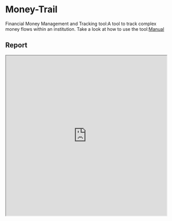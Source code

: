 # Money-Trail
Financial Money Management and Tracking tool:A tool to track complex money flows within an institution.
Take a look at how to use the tool:[Manual](https://github.com/hasagar97/Money-Trail/blob/master/Manual.pdf "How To Use manual")

## Report

<iframe src="https://github.com/hasagar97/Money-Trail/raw/master/MoneyTrail.pdf" width="100%" height="500px">
 </iframe>
<!-- <object data="https://github.com/hasagar97/Money-Trail/raw/master/MoneyTrail.pdf" type="application/pdf" width="700px" height="700px">
    <embed src="https://github.com/hasagar97/Money-Trail/raw/master/MoneyTrail.pdf">
        <p>This browser does not support PDFs. Please download the PDF to view it: <a href="https://github.com/hasagar97/Money-Trail/blob/master/MoneyTrail.pdf">Download PDF</a>.</p>
    </embed>
</object> -->

